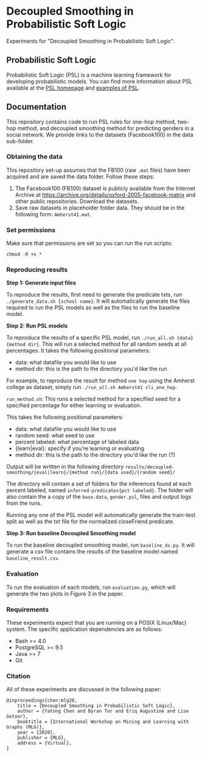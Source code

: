 # Decoupled Smoothing in Probabilistic Soft Logic

Experiments for "Decoupled Smoothing in Probabilistic Soft Logic".

## Probabilistic Soft Logic

Probabilistic Soft Logic (PSL) is a machine learning framework for developing probabilistic models. You can find more information about PSL available at the [PSL homepage](https://psl.linqs.org/) and [examples of PSL](https://github.com/linqs/psl-examples). 

## Documentation

This repository contains code to run PSL rules for one-hop method, two-hop method, and decoupled smoothing method for predicting genders in a social network. 
We provide links to the datasets (Facebook100) in the data sub-folder.

### Obtaining the data

This repository set-up assumes that the FB100 (raw `.mat` files) have been acquired and are saved the data folder. Follow these steps:
1. The Facebook100 (FB100) dataset is publicly available from the Internet Archive at https://archive.org/details/oxford-2005-facebook-matrix and other public repositories. Download the datasets.
2. Save raw datasets in placeholder folder data. They should be in the following form: `Amherst41.mat`.

### Set permissions

Make sure that permissions are set so you can run the run scripts: 
```
chmod -R +x *
```

### Reproducing results

**Step 1: Generate input files**

To reproduce the results, first need to generate the predicate txts, run `./generate_data.sh {school name}`. It will automatically generate the files required to run the PSL models as well as the files to run the baseline model. 


**Step 2: Run PSL models**

To reproduce the results of a specific PSL model, run  `./run_all.sh {data} {method dir}`. This will run a selected method for all random seeds at all percentages. It takes the following positional parameters: 
* data: what datafile you would like to use
* method dir: this is the path to the directory you'd like the run

For example, to reproduce the result for method `one hop` using the Amherst college as dataset, simply run `./run_all.sh Amherst41 cli_one_hop`.

`run_method.sh`: This runs a selected method for a specified seed for a specified percentage for either learning or evaluation.

This takes the following positional parameters: 
* data: what datafile you would like to use
* random seed: what seed to use
* percent labeled: what percentage of labeled data
* {learn|eval}: specify if you're learning or evaluating
* method dir: this is the path to the directory you'd like the run (?)


Output will be written in the following directory
`results/decoupled-smoothing/{eval|learn}/{method run}/{data used}/{random seed}/`

The directory will contain a set of folders for the inferences found at each percent labeled, named `inferred-predicates{pct labeled}`.
The folder will also contain the a copy of the `base.data`, `gender.psl`, files and output logs from the runs.

Running any one of the PSL model will automatically generate the train-test split as well as the txt file for the normalized closeFriend predicate.

**Step 3: Run baseline Decoupled Smoothing model**

To run the baseline decoupled smoothing model, run `baseline_ds.py`. It will generate a csv file contains the results of the baseline model named `baseline_result.csv`.


### Evaluation
To run the evaluation of each models, run `evaluation.py`, which will generate the two plots in Figure 3 in the paper.


### Requirements
These experiments expect that you are running on a POSIX (Linux/Mac) system. The specific application dependencies are as follows:

* Bash >= 4.0
* PostgreSQL >= 9.5
* Java >= 7
* Git


### Citation

All of these experiments are discussed in the following paper:

```
@inproceedings{chen:mlg20,
    title = {Decoupled Smoothing in Probabilistic Soft Logic},
    author = {Yatong Chen and Byran Tor and Eriq Augustine and Lise Getoor},
    booktitle = {International Workshop on Mining and Learning with Graphs (MLG)},
    year = {2020},
    publisher = {MLG},
    address = {Virtual},
}
```



